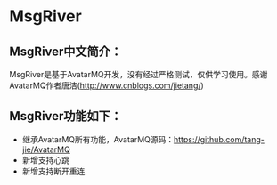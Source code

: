 # MsgRiver

## MsgRiver中文简介：
MsgRiver是基于AvatarMQ开发，没有经过严格测试，仅供学习使用。感谢AvatarMQ作者唐洁(http://www.cnblogs.com/jietang/)

## MsgRiver功能如下：
* 继承AvatarMQ所有功能，AvatarMQ源码：https://github.com/tang-jie/AvatarMQ
* 新增支持心跳
* 新增支持断开重连


